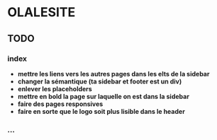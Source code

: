 # OLALESITE

## TODO

### index
- **mettre les liens vers les autres pages dans les elts de la sidebar**
- **changer la sémantique (ta sidebar et footer est un div)**
- **enlever les placeholders**
- **mettre en bold la page sur laquelle on est dans la sidebar**
- **faire des pages responsives**
- **faire en sorte que le logo soit plus lisible dans le header**

### ...
